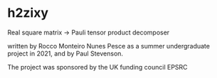 # h2zixy
Real square matrix -> Pauli tensor product decomposer
 
written by Rocco Monteiro Nunes Pesce as a summer undergraduate project in 2021, and by Paul Stevenson.

The project was sponsored by the UK funding council EPSRC
